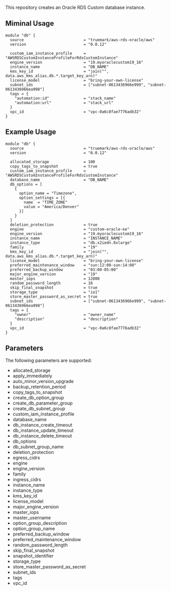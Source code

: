 This repository creates an Oracle RDS Custom database instance.

## Miminal Usage
```
module "db" {
  source                          = "truemark/aws-rds-oracle/aws"
  version                         = "0.0.12"
  
  custom_iam_instance_profile     = "AWSRDSCustomInstanceProfileForRdsCustomInstance"
  engine_version                  = "19.myoraclecustom19_16"
  instance_name                   = "DB_NAME"
  kms_key_id                      = "join("", data.aws_kms_alias.db.*.target_key_arn)"
  license_model                   = "bring-your-own-license"
  subnet_ids                      = ["subnet-0613436966e999", "subnet-0613436966ea998"]
  tags = {
    "automation:id"               = "stack_name"
    "automation:url"              = "stack_url"
  }
  vpc_id                          = "vpc-0a6c8fae7776adb32"
}
```

## Example Usage
```
module "db" {
  source                          = "truemark/aws-rds-oracle/aws"
  version                         = "0.0.12"
  
  allocated_storage               = 100
  copy_tags_to_snapshot           = true
  custom_iam_instance_profile     = "AWSRDSCustomInstanceProfileForRdsCustomInstance"
  database_name                   = "DB_NAME"
  db_options = [
    {
      option_name = "Timezone",
      option_settings = [{
        name  = "TIME_ZONE"
        value = "America/Denver"
      }]
    }
  ]
  deletion_protection             = true
  engine                          = "custom-oracle-ee"
  engine_version                  = "19.myoraclecustom19_16"
  instance_name                   = "INSTANCE_NAME"
  instance_type                   = "db.x2iedn.8xlarge"
  family                          = "19"
  kms_key_id                      = "join("", data.aws_kms_alias.db.*.target_key_arn)"
  license_model                   = "bring-your-own-license"
  preferred_maintenance_window    = "sun:12:00-sun:14:00"
  preferred_backup_window         = "03:00-05:00"
  major_engine_version            = "19"
  master_iops                     = 12000
  random_password_length          = 16
  skip_final_snapshot             = true
  storage_type                    = "io1"
  store_master_password_as_secret = true
  subnet_ids                      = ["subnet-0613436966e999", "subnet-0613436966ea998"]
  tags = {
    "owner"                       = "owner_name"
    "description"                 = "description"
  }
  vpc_id                          = "vpc-0a6c8fae7776adb32"
}
```
## Parameters
The following parameters are supported:

- allocated_storage
- apply_immediately
- auto_minor_version_upgrade
- backup_retention_period
- copy_tags_to_snapshot
- create_db_option_group
- create_db_parameter_group
- create_db_subnet_group
- custom_iam_instance_profile
- database_name
- db_instance_create_timeout
- db_instance_update_timeout
- db_instance_delete_timeout
- db_options
- db_subnet_group_name
- deletion_protection
- egress_cidrs
- engine
- engine_version
- family
- ingress_cidrs
- instance_name
- instance_type
- kms_key_id
- license_model
- major_engine_version
- master_iops
- master_username
- option_group_description
- option_group_name
- preferred_backup_window
- preferred_maintenance_window
- random_password_length
- skip_final_snapshot
- snapshot_identifier
- storage_type
- store_master_password_as_secret
- subnet_ids
- tags
- vpc_id
